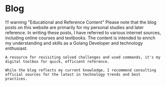 # Blog

!!! warning "Educational and Reference Content"
    Please note that the blog posts on this website are primarily for my personal studies and later reference. In writing these posts, I have referred to various internet sources, including online courses and textbooks. The content is intended to enrich my understanding and skills as a Golang Developer and technology enthusiast.

    A resource for revisiting solved challenges and used commands, it's my digital toolbox for quick, efficient reference.

    While the blog reflects my current knowledge, I recommend consulting official sources for the latest in technology trends and best practices.
